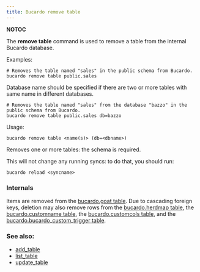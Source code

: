 ```yaml
---
title: Bucardo remove table
---
```


__NOTOC__

The **remove table** command is used to remove a table from the internal Bucardo database.

Examples:

    # Removes the table named "sales" in the public schema from Bucardo.
    bucardo remove table public.sales


Database name should be specified if there are two or more tables with same name in different databases.

    # Removes the table named "sales" from the database "bazzo" in the public schema from Bucardo.
    bucardo remove table public.sales db=bazzo

Usage:

    bucardo remove table <name(s)> (db=<dbname>)

Removes one or more tables: the schema is required.

This will not change any running syncs: to do that, you should run:

    bucardo reload <syncname>

### Internals

Items are removed from the [bucardo.goat table](/bucardo.goat_table "wikilink"). Due to cascading foreign keys, deletion may also remove rows from the [bucardo.herdmap table](/bucardo.herdmap_table "wikilink"), the [bucardo.customname table](/bucardo.customname_table "wikilink"), the [bucardo.customcols table](/bucardo.customcols_table "wikilink"), and the [bucardo.bucardo_custom_trigger table](/bucardo.bucardo_custom_trigger_table "wikilink").

### See also:

-   [add_table](/Bucardo/add_table "wikilink")
-   [list_table](/Bucardo/list_table "wikilink")
-   [update_table](/Bucardo/update_table "wikilink")
